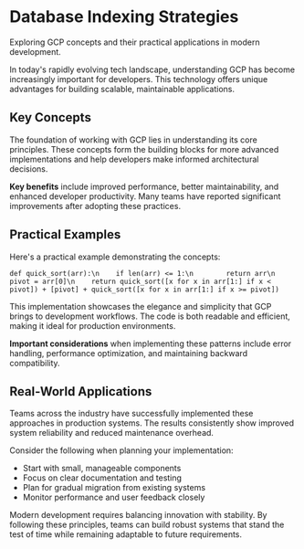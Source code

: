 # Database Indexing Strategies

Exploring GCP concepts and their practical applications in modern development.

In today's rapidly evolving tech landscape, understanding GCP has become increasingly important for developers. This technology offers unique advantages for building scalable, maintainable applications.

## Key Concepts

The foundation of working with GCP lies in understanding its core principles. These concepts form the building blocks for more advanced implementations and help developers make informed architectural decisions.

**Key benefits** include improved performance, better maintainability, and enhanced developer productivity. Many teams have reported significant improvements after adopting these practices.

## Practical Examples

Here's a practical example demonstrating the concepts:

<pre><code>def quick_sort(arr):\n    if len(arr) <= 1:\n        return arr\n    pivot = arr[0]\n    return quick_sort([x for x in arr[1:] if x < pivot]) + [pivot] + quick_sort([x for x in arr[1:] if x >= pivot])</code></pre>

This implementation showcases the elegance and simplicity that GCP brings to development workflows. The code is both readable and efficient, making it ideal for production environments.

**Important considerations** when implementing these patterns include error handling, performance optimization, and maintaining backward compatibility.

## Real-World Applications

Teams across the industry have successfully implemented these approaches in production systems. The results consistently show improved system reliability and reduced maintenance overhead.

Consider the following when planning your implementation:

- Start with small, manageable components
- Focus on clear documentation and testing
- Plan for gradual migration from existing systems
- Monitor performance and user feedback closely

Modern development requires balancing innovation with stability. By following these principles, teams can build robust systems that stand the test of time while remaining adaptable to future requirements.
